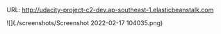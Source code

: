 URL: http://udacity-project-c2-dev.ap-southeast-1.elasticbeanstalk.com

![](./screenshots/Screenshot 2022-02-17 104035.png)